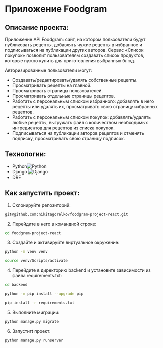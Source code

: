# Приложение Foodgram
## Описание проекта:
Приложение API Foodgram: сайт, на котором пользователи будут публиковать рецепты, добавлять чужие рецепты в избранное и подписываться на публикации других авторов. Сервис «Список покупок» позволит пользователям создавать список продуктов, которые нужно купить для приготовления выбранных блюд.

Авторизированные пользователи могут:
- Создавать/редактировать/удалять собственные рецепты.
- Просматривать рецепты на главной.
- Просматривать страницы пользователей.
- Просматривать отдельные страницы рецептов.
- Работать с персональным списком избранного: добавлять в него рецепты или удалять их, просматривать свою страницу избранных рецептов.
- Работать с персональным списком покупок: добавлять/удалять любые рецепты, выгружать файл с количеством необходимых ингредиентов для рецептов из списка покупок.
- Подписываться на публикации авторов рецептов и отменять подписку, просматривать свою страницу подписок.

## Технологии:
- Python![Python](https://sun9-42.userapi.com/impg/ESpMIJpcLUUdddblsytyPK67yWZEc0FbOIsCgg/ZIH4g4hcoCI.jpg?size=89x50&quality=96&sign=5c343589a43f168aad7c48e28d0873ee&type=album)
- Django ![Django](https://sun9-78.userapi.com/impg/oMFPzjXvPGr8M8M9zTI__UVHPmWnVANmSqlkoA/2GkVk36hafM.jpg?size=50x50&quality=96&sign=e5fb4b96630107c8b582c0af860febc0&type=album)
- DRF

## Как запустить проект:
 1. Cклонируйте репозиторий:
 ```sh 
 git@github.com:nikitagorelko/foodgram-project-react.git
 ```

 2. Перейдите в него в командной строке:
 ```sh
 cd foodgram-project-react
 ```

 3. Cоздайте и активируйте виртуальное окружение:
 ```sh 
 python -m venv venv

 source venv/Scripts/activate
 ```

 4. Перейдите в директорию backend и установите зависимости из файла requirements.txt:
 ```sh
 cd backend

 python -m pip install --upgrade pip

 pip install -r requirements.txt
 ```

 5. Выполните миграции:
 ```sh
 python manage.py migrate
 ```

 6. Запуститt проект:
```sh
python manage.py runserver
```

